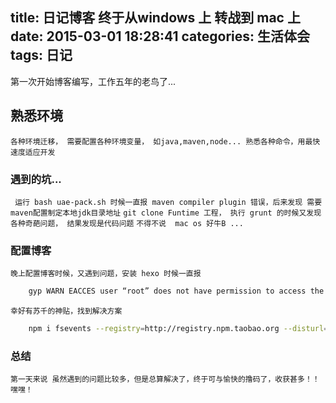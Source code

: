title: 日记博客 终于从windows 上 转战到 mac 上
date: 2015-03-01 18:28:41
categories: 生活体会
tags: 日记
---
第一次开始博客编写，工作五年的老鸟了...
## 熟悉环境
``各种环境迁移， 需要配置各种环境变量， 如java,maven,node... 熟悉各种命令，用最快速度适应开发``

### 遇到的坑...

`` 运行 bash uae-pack.sh 时候一直报 maven compiler plugin 错误，后来发现 需要maven配置制定本地jdk目录地址``
`` git clone Funtime 工程， 执行 grunt 的时候又发现各种奇葩问题， 结果发现是代码问题 ``
`` 不得不说  mac os 好牛B ... ``

### 配置博客

`` 晚上配置博客时候，又遇到问题，安装 hexo 时候一直报 ``

```bash
    gyp WARN EACCES user “root” does not have permission to access the dev dir “/Users/xiangwenwen/.node-gyp/0.10.33”
```

`` 幸好有苏千的神贴，找到解决方案 ``

```bash
    npm i fsevents --registry=http://registry.npm.taobao.org --disturl=http://npm.taobao.org/mirrors/node --loglevel=http
```

### 总结
`` 第一天来说 虽然遇到的问题比较多，但是总算解决了，终于可与愉快的撸码了，收获甚多！！ 嘿嘿！ ``

